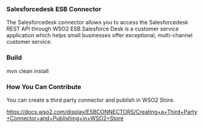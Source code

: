 ### Salesforcedesk ESB Connector

The Salesforcedesk connector allows you to access the Salesforcedesk REST API through WSO2 ESB.Salesforce Desk is a customer service application
which helps small businesses offer exceptional, multi-channel customer service.


### Build

mvn clean install

### How You Can Contribute
You can create a third party connector and publish in WSO2 Store.

https://docs.wso2.com/display/ESBCONNECTORS/Creating+a+Third+Party+Connector+and+Publishing+in+WSO2+Store
